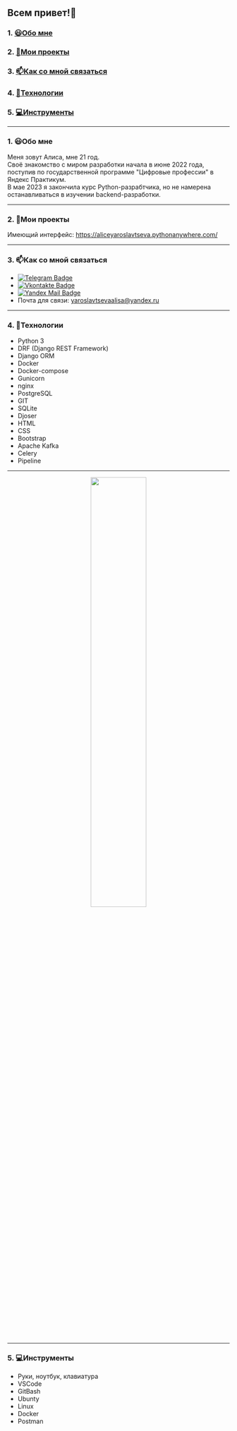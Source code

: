 ## Всем привет!👋

### 1. [😃Обо мне](#1)
### 2. [🌱Мои проекты](#2)
### 3. [📫Как со мной связаться](#3)
### 4. [👾Технологии](#4)
### 5. [💻Инструменты](#5)

---
### 1. 😃Обо мне <a id=1></a>

Меня зовут Алиса, мне 21 год.<br/>
Своё знакомство с миром разработки начала в июне 2022 года, поступив по государственной программе "Цифровые профессии" в Яндекс Практикум.<br/>
В мае 2023 я закончила курс Python-разрабтчика, но не намерена останавливаться в изучении backend-разработки.<br/>

---
### 2. 🌱Мои проекты <a id=2></a>

Имеющий интерфейс:
https://aliceyaroslavtseva.pythonanywhere.com/

---
### 3. 📫Как со мной связаться <a id=3></a>

- [![Telegram Badge](https://img.shields.io/badge/-Telegram-blue?style=flat&logo=Telegram&logoColor=white)](https://t.me/hellfoxalice)<br/>
- [![Vkontakte Badge](https://img.shields.io/badge/-VK-blue?style=flat&logo=VK&color=0077FF)](https://vk.com/hellfoxalice08)<br/>
- [![Yandex Mail Badge](https://img.shields.io/badge/-Yandex%20Mail-red?style=flat&logo=Yandex&logoColor=white)](https://mail.yandex.ru/compose?mailto=yaroslavtsevaalisa@yandex.ru)<br/>
- Почта для связи: yaroslavtsevaalisa@yandex.ru

---
### 4. 👾Технологии <a id=4></a>

- Python 3
- DRF (Django REST Framework)
- Django ORM
- Docker
- Docker-compose
- Gunicorn
- nginx
- PostgreSQL
- GIT
- SQLite
- Djoser
- HTML
- CSS
- Bootstrap
- Apache Kafka
- Celery
- Pipeline

---
<p align="center">
  <img height="50%" width="auto" src ="https://github-readme-stats.vercel.app/api/top-langs/?username=AliceYaroslavtseva&layout=compact&hide_border=true&theme=darcula&bg_color=00000000&langs_count=6&hide=jupyter%20notebook,tex,css,php&exclude_repo=Pacman-AI">
<br>

---
### 5. 💻Инструменты <a id=5></a>

- Руки, ноутбук, клавиатура
- VSCode
- GitBash
- Ubunty
- Linux
- Docker
- Postman
